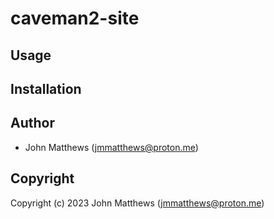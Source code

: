 # caveman2-site



## Usage

## Installation

## Author

* John Matthews (jmmatthews@proton.me)

## Copyright

Copyright (c) 2023 John Matthews (jmmatthews@proton.me)

